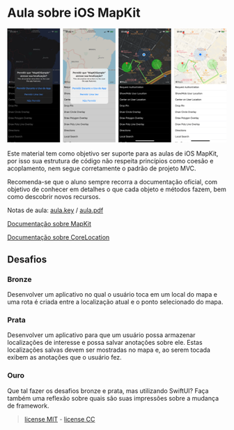 # Aula sobre iOS MapKit

![app](images/app.png)

Este material tem como objetivo ser suporte para as aulas de iOS MapKit, por isso sua estrutura de código não respeita princípios como coesão e acoplamento, nem segue corretamente o padrão de projeto MVC.

Recomenda-se que o aluno sempre recorra a documentação oficial, com objetivo de conhecer em detalhes o que cada objeto e métodos fazem, bem como descobrir novos recursos.

Notas de aula: [aula.key](aula_iOS-MapKit.key) / [aula.pdf](aula_iOS-MapKit.pdf)

[Documentação sobre MapKit](https://developer.apple.com/documentation/mapkit)

[Documentação sobre CoreLocation](https://developer.apple.com/reference/corelocation)

## Desafios

### Bronze

Desenvolver um aplicativo no qual o usuário toca em um local do mapa e uma rota é criada entre a localização atual e o ponto selecionado do mapa.

### Prata

Desenvolver um aplicativo para que um usuário possa armazenar localizações de interesse e possa salvar anotações sobre ele. Estas localizações salvas devem ser mostradas no mapa e, ao serem tocada exibem as anotações que o usuário fez.

### Ouro

Que tal fazer os desafios bronze e prata, mas utilizando SwiftUI? Faça também uma reflexão sobre quais são suas impressões sobre a mudança de framework.

> [license MIT](LICENSE_MIT.md) - [license CC](LICENSE_CC-BY-NC-ND.md)
